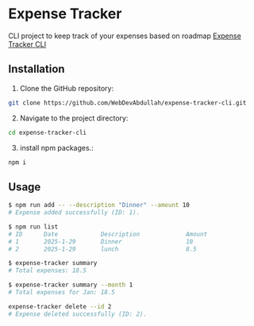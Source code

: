 # Expense Tracker

CLI project to keep track of your expenses based on roadmap [Expense Tracker CLI](https://roadmap.sh/projects/expense-tracker)

## Installation

1. Clone the GitHub repository:

```bash
git clone https://github.com/WebDevAbdullah/expense-tracker-cli.git
```

2. Navigate to the project directory:

```bash
cd expense-tracker-cli
```

3. install npm packages.:

```bash
npm i
```

## Usage

```bash
$ npm run add -- --description "Dinner" --amount 10
# Expense added successfully (ID: 1).

$ npm run list
# ID      Date            Description             Amount
# 1       2025-1-29       Dinner                  10
# 2       2025-1-29       lunch                   8.5

$ expense-tracker summary
# Total expenses: 18.5

$ expense-tracker summary --month 1
# Total expenses for Jan: 18.5

expense-tracker delete --id 2
# Expense deleted successfully (ID: 2).
```
